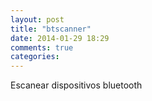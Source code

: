 ```yaml
---
layout: post
title: "btscanner"
date: 2014-01-29 18:29
comments: true
categories: 
---
```

Escanear dispositivos bluetooth

